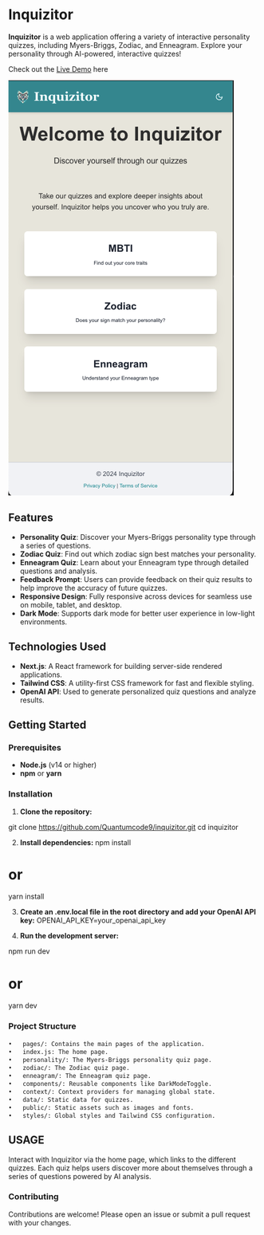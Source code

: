 # Inquizitor

**Inquizitor** is a web application offering a variety of interactive personality quizzes, including Myers-Briggs, Zodiac, and Enneagram. Explore your personality through AI-powered, interactive quizzes!

Check out the  [Live Demo](https://inquizitor-six.vercel.app) here

![Home Page](static/Home.png)



## Features
- **Personality Quiz**: Discover your Myers-Briggs personality type through a series of questions.
- **Zodiac Quiz**: Find out which zodiac sign best matches your personality.
- **Enneagram Quiz**: Learn about your Enneagram type through detailed questions and analysis.
- **Feedback Prompt**: Users can provide feedback on their quiz results to help improve the accuracy of future quizzes.
- **Responsive Design**: Fully responsive across devices for seamless use on mobile, tablet, and desktop.
- **Dark Mode**: Supports dark mode for better user experience in low-light environments.

## Technologies Used
- **Next.js**: A React framework for building server-side rendered applications.
- **Tailwind CSS**: A utility-first CSS framework for fast and flexible styling.
- **OpenAI API**: Used to generate personalized quiz questions and analyze results.

## Getting Started

### Prerequisites
- **Node.js** (v14 or higher)
- **npm** or **yarn**

### Installation

1. **Clone the repository:**

git clone https://github.com/Quantumcode9/inquizitor.git
cd inquizitor

2.	**Install dependencies:**
npm install
# or
yarn install

3.	**Create an .env.local file in the root directory and add your OpenAI API key:**
OPENAI_API_KEY=your_openai_api_key

4.	**Run the development server:**

npm run dev
# or
yarn dev

### Project Structure

	•	pages/: Contains the main pages of the application.
	•	index.js: The home page.
	•	personality/: The Myers-Briggs personality quiz page.
	•	zodiac/: The Zodiac quiz page.
	•	enneagram/: The Enneagram quiz page.
	•	components/: Reusable components like DarkModeToggle.
	•	context/: Context providers for managing global state.
	•	data/: Static data for quizzes.
	•	public/: Static assets such as images and fonts.
	•	styles/: Global styles and Tailwind CSS configuration.

 ## USAGE 

Interact with Inquizitor via the home page, which links to the different quizzes. Each quiz helps users discover more about themselves through a series of questions powered by AI analysis.


### Contributing

Contributions are welcome! Please open an issue or submit a pull request with your changes.
